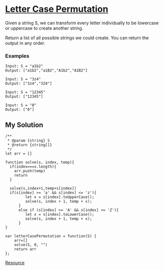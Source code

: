 # [Letter Case Permutation](https://leetcode.com/problems/letter-case-permutation/)

Given a string S, we can transform every letter individually to be lowercase or uppercase to create another string.

Return a list of all possible strings we could create. You can return the output in any order.

### Examples

```
Input: S = "a1b2"
Output: ["a1b2","a1B2","A1b2","A1B2"]

Input: S = "3z4"
Output: ["3z4","3Z4"]

Input: S = "12345"
Output: ["12345"]

Input: S = "0"
Output: ["0"]
```

## My Solution

```
/**
 * @param {string} S
 * @return {string[]}
 */
let arr = []

function solve(s, index, temp){
  if(index===s.length){
    arr.push(temp)
    return 
  }

  solve(s,index+1,temp+s[index])
  if(s[index] >= 'a' && s[index] <= 'z'){
         let x = s[index].toUpperCase();
         solve(s, index + 1, temp + x);
      }
      else if (s[index] >= 'A' && s[index] <= 'Z'){
         let x = s[index].toLowerCase();
         solve(s, index + 1, temp + x);
      }
}

var letterCasePermutation = function(S) {
    arr=[]
    solve(S, 0, "")
    return arr
};
```

[Resource](https://www.tutorialspoint.com/letter-case-permutation-in-cplusplus)
